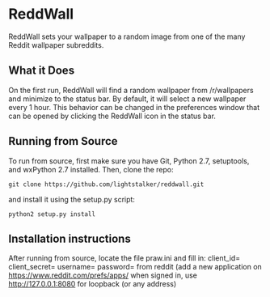 ReddWall
================

ReddWall sets your wallpaper to a random image from one of the many Reddit wallpaper subreddits.

What it Does
------------

On the first run, ReddWall will find a random wallpaper from /r/wallpapers and minimize to the status bar. By default, it will select a new wallpaper every 1 hour. This behavior can be changed in the preferences window that can be opened by clicking the ReddWall icon in the status bar.

Running from Source
-------------------
To run from source, first make sure you have Git, Python 2.7, setuptools, and wxPython 2.7 installed. Then, clone the repo:

``git clone https://github.com/lightstalker/reddwall.git``

and install it using the setup.py script:

``python2 setup.py install``

Installation instructions
-------------------
After running from source, locate the file praw.ini and fill in:
client_id=
client_secret=
username=
password=
from reddit (add a new application on https://www.reddit.com/prefs/apps/ when signed in, use http://127.0.0.1:8080 for loopback (or any address)
